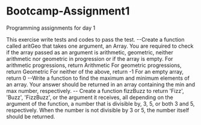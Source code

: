 # Bootcamp-Assignment1
Programming assignments for day 1

This exercise write tests and codes to pass the test.
--Create a function called aritGeo that takes one argument, an Array. You are required to check if the array passed as an argument is arithmetic, geometric, neither arithmetic nor geometric in progression or if the array is empty.
For arithmetic progressions, return Arithmetic
For geometric progressions, return Geometric
For neither of the above, return -1
For an empty array, return 0
--Write a function to find the maximum and minimum elements of an array. Your answer should be returned in an array containing the min and max number, respectively.
-- Create a function fizzBuzz to return 'Fizz', 'Buzz', 'FizzBuzz', or the argument it receives, all depending on the argument of the function, a number that is divisible by, 3, 5, or both 3 and 5, respectively.
When the number is not divisible by 3 or 5, the number itself should be returned.

